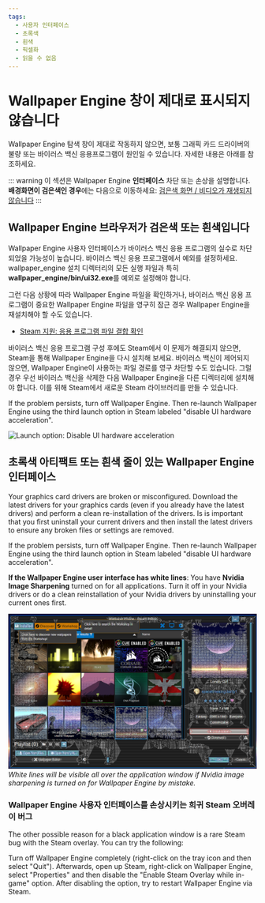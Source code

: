 ```yaml
---
tags:
  - 사용자 인터페이스
  - 초록색
  - 흰색
  - 픽셀화
  - 읽을 수 없음
---
```


# Wallpaper Engine 창이 제대로 표시되지 않습니다

Wallpaper Engine 탐색 창이 제대로 작동하지 않으면, 보통 그래픽 카드 드라이버의 불량 또는 바이러스 백신 응용프로그램이 원인일 수 있습니다. 자세한 내용은 아래를 참조하세요.

::: warning
이 섹션은 Wallpaper Engine **인터페이스** 차단 또는 손상을 설명합니다. **배경화면이 검은색인 경우**에는 다음으로 이동하세요: [검은색 화면 / 비디오가 재생되지 않습니다](/noshow/notplaying.html)
:::

## Wallpaper Engine 브라우저가 검은색 또는 흰색입니다

Wallpaper Engine 사용자 인터페이스가 바이러스 백신 응용 프로그램의 실수로 차단되었을 가능성이 높습니다. 바이러스 백신 응용 프로그램에서 예외를 설정하세요. wallpaper_engine 설치 디렉터리의 모든 실행 파일과 특히 **wallpaper_engine/bin/ui32.exe**를 예외로 설정해야 합니다.

그런 다음 상황에 따라 Wallpaper Engine 파일을 확인하거나, 바이러스 백신 응용 프로그램이 중요한 Wallpaper Engine 파일을 영구히 잠근 경우 Wallpaper Engine을 재설치해야 할 수도 있습니다.

* [Steam 지원: 응용 프로그램 파일 결합 확인](https://support.steampowered.com/kb_article.php?ref=2037-QEUH-3335)

바이러스 백신 응용 프로그램 구성 후에도 Steam에서 이 문제가 해결되지 않으면, Steam을 통해 Wallpaper Engine을 다시 설치해 보세요. 바이러스 백신이 제어되지 않으면, Wallpaper Engine이 사용하는 파일 경로를 영구 차단할 수도 있습니다. 그럴 경우 우선 바이러스 백신을 삭제한 다음 Wallpaper Engine을 다른 디렉터리에 설치해야 합니다. 이를 위해 Steam에서 새로운 Steam 라이브러리를 만들 수 있습니다.

If the problem persists, turn off Wallpaper Engine. Then re-launch Wallpaper Engine using the third launch option in Steam labeled "disable UI hardware acceleration".

![Launch option: Disable UI hardware acceleration](/img/faq/steam_launch_option.jpg)

## 초록색 아티팩트 또는 흰색 줄이 있는 Wallpaper Engine 인터페이스

Your graphics card drivers are broken or misconfigured. Download the latest drivers for your graphics cards (even if you already have the latest drivers) and perform a clean re-installation of the drivers. Is is important that you first uninstall your current drivers and then install the latest drivers to ensure any broken files or settings are removed.

If the problem persists, turn off Wallpaper Engine. Then re-launch Wallpaper Engine using the third launch option in Steam labeled "disable UI hardware acceleration".

**If the Wallpaper Engine user interface has white lines**: You have **Nvidia Image Sharpening** turned on for all applications. Turn it off in your Nvidia drivers or do a clean reinstallation of your Nvidia drivers by uninstalling your current ones first.

![Nvidia Image Sharpening Issue](./imagesharpening.png) *White lines will be visible all over the application window if Nvidia image sharpening is turned on for Wallpaper Engine by mistake.*

### Wallpaper Engine 사용자 인터페이스를 손상시키는 희귀 Steam 오버레이 버그

The other possible reason for a black application window is a rare Steam bug with the Steam overlay. You can try the following:

Turn off Wallpaper Engine completely (right-click on the tray icon and then select "Quit"). Afterwards, open up Steam, right-click on Wallpaper Engine, select "Properties" and then disable the "Enable Steam Overlay while in-game" option. After disabling the option, try to restart Wallpaper Engine via Steam. 